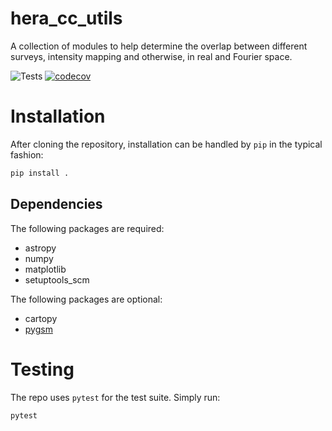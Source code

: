 # hera_cc_utils

A collection of modules to help determine the overlap between different surveys,
intensity mapping and otherwise, in real and Fourier space.

![Tests](https://github.com/HERA-Team/hera_cc_utils/actions/workflows/test_suite.yaml/badge.svg) [![codecov](https://codecov.io/gh/HERA-Team/hera_cc_utils/branch/main/graph/badge.svg?token=18ZMZEUWPW)](https://codecov.io/gh/HERA-Team/hera_cc_utils)

# Installation

After cloning the repository, installation can be handled by `pip` in the
typical fashion:

```bash
pip install .
```

## Dependencies

The following packages are required:

* astropy
* numpy
* matplotlib
* setuptools_scm

The following packages are optional:

* cartopy
* [pygsm](https://github.com/telegraphic/PyGSM)

# Testing

The repo uses `pytest` for the test suite. Simply run:

```bash
pytest
```
